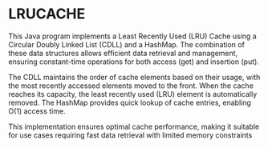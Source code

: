 # LRUCACHE
This Java program implements a Least Recently Used (LRU) Cache using a Circular Doubly Linked List (CDLL) and a HashMap. The combination of these data structures allows efficient data retrieval and management, ensuring constant-time operations for both access (get) and insertion (put).

The CDLL maintains the order of cache elements based on their usage, with the most recently accessed elements moved to the front. When the cache reaches its capacity, the least recently used (LRU) element is automatically removed. The HashMap provides quick lookup of cache entries, enabling O(1) access time.

This implementation ensures optimal cache performance, making it suitable for use cases requiring fast data retrieval with limited memory constraints
